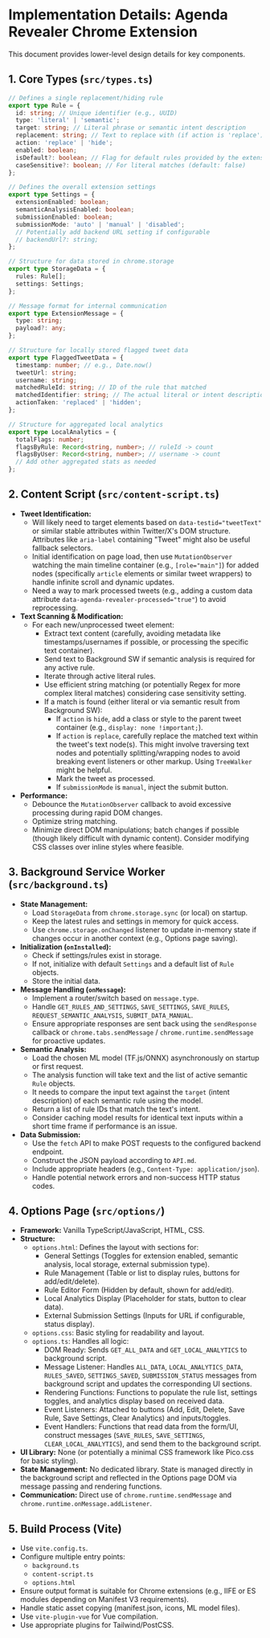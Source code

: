 # Implementation Details: Agenda Revealer Chrome Extension

This document provides lower-level design details for key components.

## 1. Core Types (`src/types.ts`)

```typescript
// Defines a single replacement/hiding rule
export type Rule = {
  id: string; // Unique identifier (e.g., UUID)
  type: 'literal' | 'semantic';
  target: string; // Literal phrase or semantic intent description
  replacement: string; // Text to replace with (if action is 'replace')
  action: 'replace' | 'hide';
  enabled: boolean;
  isDefault?: boolean; // Flag for default rules provided by the extension
  caseSensitive?: boolean; // For literal matches (default: false)
};

// Defines the overall extension settings
export type Settings = {
  extensionEnabled: boolean;
  semanticAnalysisEnabled: boolean;
  submissionEnabled: boolean;
  submissionMode: 'auto' | 'manual' | 'disabled';
  // Potentially add backend URL setting if configurable
  // backendUrl?: string;
};

// Structure for data stored in chrome.storage
export type StorageData = {
  rules: Rule[];
  settings: Settings;
};

// Message format for internal communication
export type ExtensionMessage = {
  type: string;
  payload?: any;
};

// Structure for locally stored flagged tweet data
export type FlaggedTweetData = {
  timestamp: number; // e.g., Date.now()
  tweetUrl: string;
  username: string;
  matchedRuleId: string; // ID of the rule that matched
  matchedIdentifier: string; // The actual literal or intent description
  actionTaken: 'replaced' | 'hidden';
};

// Structure for aggregated local analytics
export type LocalAnalytics = {
  totalFlags: number;
  flagsByRule: Record<string, number>; // ruleId -> count
  flagsByUser: Record<string, number>; // username -> count
  // Add other aggregated stats as needed
};
```

## 2. Content Script (`src/content-script.ts`)

*   **Tweet Identification:**
    *   Will likely need to target elements based on `data-testid="tweetText"` or similar stable attributes within Twitter/X's DOM structure. Attributes like `aria-label` containing "Tweet" might also be useful fallback selectors.
    *   Initial identification on page load, then use `MutationObserver` watching the main timeline container (e.g., `[role="main"]`) for added nodes (specifically `article` elements or similar tweet wrappers) to handle infinite scroll and dynamic updates.
    *   Need a way to mark processed tweets (e.g., adding a custom data attribute `data-agenda-revealer-processed="true"`) to avoid reprocessing.
*   **Text Scanning & Modification:**
    *   For each new/unprocessed tweet element:
        *   Extract text content (carefully, avoiding metadata like timestamps/usernames if possible, or processing the specific text container).
        *   Send text to Background SW if semantic analysis is required for any active rule.
        *   Iterate through active literal rules.
        *   Use efficient string matching (or potentially Regex for more complex literal matches) considering case sensitivity setting.
        *   If a match is found (either literal or via semantic result from Background SW):
            *   If `action` is `hide`, add a class or style to the parent tweet container (e.g., `display: none !important;`).
            *   If `action` is `replace`, carefully replace the matched text within the tweet's text node(s). This might involve traversing text nodes and potentially splitting/wrapping nodes to avoid breaking event listeners or other markup. Using `TreeWalker` might be helpful.
            *   Mark the tweet as processed.
            *   If `submissionMode` is `manual`, inject the submit button.
*   **Performance:**
    *   Debounce the `MutationObserver` callback to avoid excessive processing during rapid DOM changes.
    *   Optimize string matching.
    *   Minimize direct DOM manipulations; batch changes if possible (though likely difficult with dynamic content). Consider modifying CSS classes over inline styles where feasible.

## 3. Background Service Worker (`src/background.ts`)

*   **State Management:**
    *   Load `StorageData` from `chrome.storage.sync` (or local) on startup.
    *   Keep the latest rules and settings in memory for quick access.
    *   Use `chrome.storage.onChanged` listener to update in-memory state if changes occur in another context (e.g., Options page saving).
*   **Initialization (`onInstalled`):**
    *   Check if settings/rules exist in storage.
    *   If not, initialize with default `Settings` and a default list of `Rule` objects.
    *   Store the initial data.
*   **Message Handling (`onMessage`):**
    *   Implement a router/switch based on `message.type`.
    *   Handle `GET_RULES_AND_SETTINGS`, `SAVE_SETTINGS`, `SAVE_RULES`, `REQUEST_SEMANTIC_ANALYSIS`, `SUBMIT_DATA_MANUAL`.
    *   Ensure appropriate responses are sent back using the `sendResponse` callback or `chrome.tabs.sendMessage` / `chrome.runtime.sendMessage` for proactive updates.
*   **Semantic Analysis:**
    *   Load the chosen ML model (TF.js/ONNX) asynchronously on startup or first request.
    *   The analysis function will take text and the list of active semantic `Rule` objects.
    *   It needs to compare the input text against the `target` (intent description) of each semantic rule using the model.
    *   Return a list of rule IDs that match the text's intent.
    *   Consider caching model results for identical text inputs within a short time frame if performance is an issue.
*   **Data Submission:**
    *   Use the `fetch` API to make POST requests to the configured backend endpoint.
    *   Construct the JSON payload according to `API.md`.
    *   Include appropriate headers (e.g., `Content-Type: application/json`).
    *   Handle potential network errors and non-success HTTP status codes.

## 4. Options Page (`src/options/`)

*   **Framework:** Vanilla TypeScript/JavaScript, HTML, CSS.
*   **Structure:**
    *   `options.html`: Defines the layout with sections for:
        *   General Settings (Toggles for extension enabled, semantic analysis, local storage, external submission type).
        *   Rule Management (Table or list to display rules, buttons for add/edit/delete).
        *   Rule Editor Form (Hidden by default, shown for add/edit).
        *   Local Analytics Display (Placeholder for stats, button to clear data).
        *   External Submission Settings (Inputs for URL if configurable, status display).
    *   `options.css`: Basic styling for readability and layout.
    *   `options.ts`: Handles all logic:
        *   DOM Ready: Sends `GET_ALL_DATA` and `GET_LOCAL_ANALYTICS` to background script.
        *   Message Listener: Handles `ALL_DATA`, `LOCAL_ANALYTICS_DATA`, `RULES_SAVED`, `SETTINGS_SAVED`, `SUBMISSION_STATUS` messages from background script and updates the corresponding UI sections.
        *   Rendering Functions: Functions to populate the rule list, settings toggles, and analytics display based on received data.
        *   Event Listeners: Attached to buttons (Add, Edit, Delete, Save Rule, Save Settings, Clear Analytics) and inputs/toggles.
        *   Event Handlers: Functions that read data from the form/UI, construct messages (`SAVE_RULES`, `SAVE_SETTINGS`, `CLEAR_LOCAL_ANALYTICS`), and send them to the background script.
*   **UI Library:** None (or potentially a minimal CSS framework like Pico.css for basic styling).
*   **State Management:** No dedicated library. State is managed directly in the background script and reflected in the Options page DOM via message passing and rendering functions.
*   **Communication:** Direct use of `chrome.runtime.sendMessage` and `chrome.runtime.onMessage.addListener`.

## 5. Build Process (Vite)

*   Use `vite.config.ts`.
*   Configure multiple entry points:
    *   `background.ts`
    *   `content-script.ts`
    *   `options.html`
*   Ensure output format is suitable for Chrome extensions (e.g., IIFE or ES modules depending on Manifest V3 requirements).
*   Handle static asset copying (manifest.json, icons, ML model files).
*   Use `vite-plugin-vue` for Vue compilation.
*   Use appropriate plugins for Tailwind/PostCSS. 